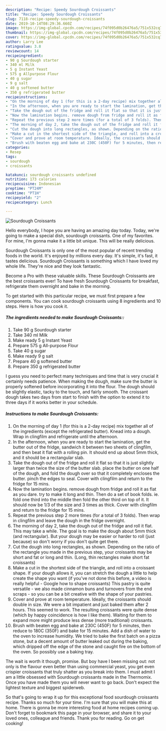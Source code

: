 ```yaml
---
description: "Recipe: Speedy Sourdough Croissants"
title: "Recipe: Speedy Sourdough Croissants"
slug: 7118-recipe-speedy-sourdough-croissants
date: 2019-10-14T08:29:36.660Z
image: https://img-global.cpcdn.com/recipes/74f095d0b26476a5/751x532cq70/sourdough-croissants-recipe-main-photo.jpg
thumbnail: https://img-global.cpcdn.com/recipes/74f095d0b26476a5/751x532cq70/sourdough-croissants-recipe-main-photo.jpg
cover: https://img-global.cpcdn.com/recipes/74f095d0b26476a5/751x532cq70/sourdough-croissants-recipe-main-photo.jpg
author: Larry Lee
ratingvalue: 3.8
reviewcount: 14
recipeingredient:
- 90 g Sourdough starter
- 340 ml Milk
- 5 g Instant Yeast
- 575 g Allpurpose Flour
- 40 g sugar
- 9 g salt
- 40 g softened butter
- 350 g refrigerated butter
recipeinstructions:
- "On the morning of day 1 (for this is a 2-day recipe) mix together all of the ingredients (except the refrigerated butter). Knead into a dough. Wrap in clingfilm and refrigerate until the afternoon."
- "In the afternoon, when you are ready to start the lamination, get the butter out of the fridge, sandwich it between two sheets of clingfilm, and then beat it flat with a rolling pin. It should end up about 5mm thick, and it should be a rectangular slab."
- "Take the dough out of the fridge and roll it flat so that it is just slightly larger than twice the size of the butter slab. place the butter on one half of the dough, and fold the dough over so that it completely encloses the butter. pinch the edges to seal. Cover with clingfilm and return to the fridge for 15 mins."
- "Now the lamination begins. remove dough from fridge and roll it as flat as you dare. try to make it long and thin. Then do a set of book folds. ie. fold one third into the middle then fold the other third on top of it. It should now be 1/3 of the size and 3 times as thick. Cover with clingfilm and return to the fridge for 15 mins."
- "Repeat the previous step 2 more times (for a total of 3 folds). Then wrap in clingfilm and leave the dough in the fridge overnight."
- "The morning of day 2, take the dough out of the fridge and roll it flat. This may take a while. The goal is to make the dough about 5mm thick (and rectangular). But your dough may be easier or harder to roll (just because) so don&#39;t worry if you don&#39;t quite get there."
- "Cut the dough into long rectangles, as shown. Depending on the ratio of the rectangle you made in the previous step, your croissants may be short and fat or long and thin. (Long, thin rectangles make short fat croissants)"
- "Make a cut in the shortest side of the triangle, and roll into a croissant shape. If your dough allows it, you can stretch the dough a little to help create the shape you want (if you&#39;ve not done this before, a video is really helpful - Google how to shape croissants) This pastry is quite versatile - we also made cinnamon buns and turnovers from the end scraps - so you can be a bit creative with the shape of your pastries."
- "Cover and prove at room temperature. Ideally, the croissants should double in size. We were a bit impatient and just baked them after 2 hours. This seemed to work. The resulting croissants were quite dense (which by happy coincidence is how I like them). Waiting for them to expand more might produce less dense (more traditional) croissants."
- "Brush with beaten egg and bake at 230C (450F) for 5 minutes, then reduce to 180C (350F) and bake for 15 minutes. Add a dish of water to the oven to increase humidity. We tried to bake the first batch on a pizza stone, but a decent amount of butter leaked out during the baking, which dripped off the edge of the stone and caught fire on the bottom of the oven. So possibly use a baking tray."
categories:
- Resep
tags:
- sourdough
- croissants

katakunci: sourdough croissants undefined
nutrition: 173 calories
recipecuisine: Indonesian
preptime: "PT24M"
cooktime: "PT1H"
recipeyield: "2"
recipecategory: Lunch

---
```



![Sourdough Croissants](https://img-global.cpcdn.com/recipes/74f095d0b26476a5/751x532cq70/sourdough-croissants-recipe-main-photo.jpg)

Hello everybody, I hope you are having an amazing day today. Today, we're going to make a special dish, sourdough croissants. One of my favorites. For mine, I'm gonna make it a little bit unique. This will be really delicious.

Sourdough Croissants is only one of the most popular of recent trending foods in the world. It's enjoyed by millions every day. It's simple, it's fast, it tastes delicious. Sourdough Croissants is something which I have loved my whole life. They're nice and they look fantastic.

Become a Pro with these valuable skills. These Sourdough Croissants are the best croissants ever! To have fresh Sourdough Croissants for breakfast, refrigerate them overnight and bake in the morning.


To get started with this particular recipe, we must first prepare a few components. You can cook sourdough croissants using 8 ingredients and 10 steps. Here is how you cook it.

##### The ingredients needed to make Sourdough Croissants::

1. Take 90 g Sourdough starter
1. Take 340 ml Milk
1. Make ready 5 g Instant Yeast
1. Prepare 575 g All-purpose Flour
1. Take 40 g sugar
1. Make ready 9 g salt
1. Prepare 40 g softened butter
1. Prepare 350 g refrigerated butter


I guess you need to perfect many techniques and time that is very crucial it certainly needs patience. When making the dough, make sure the butter is properly softened before incorporating it into the flour. The dough should be slightly elastic, tacky to the touch, and fairly smooth. The croissant dough takes two days from start to finish with the option to extend it to three days if it works better in your schedule. 

##### Instructions to make Sourdough Croissants:

1. On the morning of day 1 (for this is a 2-day recipe) mix together all of the ingredients (except the refrigerated butter). Knead into a dough. Wrap in clingfilm and refrigerate until the afternoon.
1. In the afternoon, when you are ready to start the lamination, get the butter out of the fridge, sandwich it between two sheets of clingfilm, and then beat it flat with a rolling pin. It should end up about 5mm thick, and it should be a rectangular slab.
1. Take the dough out of the fridge and roll it flat so that it is just slightly larger than twice the size of the butter slab. place the butter on one half of the dough, and fold the dough over so that it completely encloses the butter. pinch the edges to seal. Cover with clingfilm and return to the fridge for 15 mins.
1. Now the lamination begins. remove dough from fridge and roll it as flat as you dare. try to make it long and thin. Then do a set of book folds. ie. fold one third into the middle then fold the other third on top of it. It should now be 1/3 of the size and 3 times as thick. Cover with clingfilm and return to the fridge for 15 mins.
1. Repeat the previous step 2 more times (for a total of 3 folds). Then wrap in clingfilm and leave the dough in the fridge overnight.
1. The morning of day 2, take the dough out of the fridge and roll it flat. This may take a while. The goal is to make the dough about 5mm thick (and rectangular). But your dough may be easier or harder to roll (just because) so don&#39;t worry if you don&#39;t quite get there.
1. Cut the dough into long rectangles, as shown. Depending on the ratio of the rectangle you made in the previous step, your croissants may be short and fat or long and thin. (Long, thin rectangles make short fat croissants)
1. Make a cut in the shortest side of the triangle, and roll into a croissant shape. If your dough allows it, you can stretch the dough a little to help create the shape you want (if you&#39;ve not done this before, a video is really helpful - Google how to shape croissants) This pastry is quite versatile - we also made cinnamon buns and turnovers from the end scraps - so you can be a bit creative with the shape of your pastries.
1. Cover and prove at room temperature. Ideally, the croissants should double in size. We were a bit impatient and just baked them after 2 hours. This seemed to work. The resulting croissants were quite dense (which by happy coincidence is how I like them). Waiting for them to expand more might produce less dense (more traditional) croissants.
1. Brush with beaten egg and bake at 230C (450F) for 5 minutes, then reduce to 180C (350F) and bake for 15 minutes. Add a dish of water to the oven to increase humidity. We tried to bake the first batch on a pizza stone, but a decent amount of butter leaked out during the baking, which dripped off the edge of the stone and caught fire on the bottom of the oven. So possibly use a baking tray.


The wait is worth it though, promise. But boy have I been missing out: not only is the flavour even better than using commercial yeast, you get even crispier croissants that truly shatter as you break into them. I must admit I am a little obsessed with Sourdough croissants made in the Thermomix. Once you have made them you will never want to go back. Don&#39;t expect the lightest texture and biggest spiderweb. 

So that's going to wrap it up for this exceptional food sourdough croissants recipe. Thanks so much for your time. I'm sure that you will make this at home. There is gonna be more interesting food at home recipes coming up. Don't forget to bookmark this page in your browser, and share it to your loved ones, colleague and friends. Thank you for reading. Go on get cooking!
